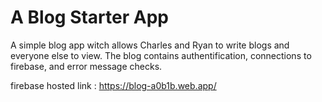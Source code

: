 # A Blog Starter App

A simple blog app witch allows Charles and Ryan to write blogs and everyone else to view.
The blog contains authentification, connections to firebase, and error message checks.

firebase hosted link : https://blog-a0b1b.web.app/
